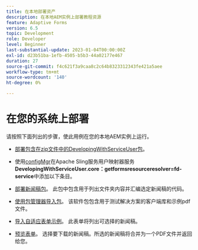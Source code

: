 ```yaml
---
title: 在本地部署资产
description: 在本地AEM实例上部署教程资源
feature: Adaptive Forms
version: 6.5
topic: Development
role: Developer
level: Beginner
last-substantial-update: 2023-01-04T00:00:00Z
exl-id: d23b51ba-1efb-4505-b5b3-44a02177e467
duration: 27
source-git-commit: f4c621f3a9caa8c2c64b8323312343fe421a5aee
workflow-type: tm+mt
source-wordcount: '140'
ht-degree: 0%

---
```


# 在您的系统上部署

请按照下面列出的步骤，使此用例在您的本地AEM实例上运行。

* [部署包含在zip文件中的DevelopingWithServiceUser包](https://experienceleague.adobe.com/docs/experience-manager-learn/assets/developingwithserviceuser.zip)。

* 使用[configMgr](http://localhost:4502/system/console/configMgr)在Apache Sling服务用户映射器服务&#x200B;**DevelopingWithServiceUser.core：getformsresourceresolver=fd-service**&#x200B;中添加以下条目。

* [部署新闻稿包](assets/Newsletters.core-1.0.0-SNAPSHOT.jar)。 此包中包含用于列出文件夹内容并汇编选定新闻稿的代码。

* [使用包管理器导入包](assets/newsletter.zip)。 该软件包包含用于测试解决方案的客户端库和示例pdf文件。

* [导入自适应表单示例](assets/sample-adaptive-form.zip)。 此表单将列出可选择的新闻稿。

* [预览表单](http://localhost:4502/content/dam/formsanddocuments/downloadarchivednewsletters/jcr:content?wcmmode=disabled)。
选择要下载的新闻稿。所选的新闻稿将合并为一个PDF文件并返回给您。
